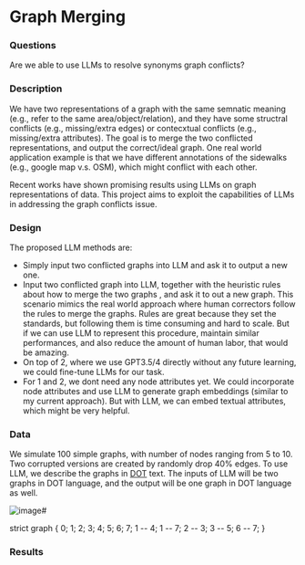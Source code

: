 # Graph Merging

### Questions

Are we able to use LLMs to resolve synonyms graph conflicts? 

### Description

We have two representations of a graph with the same semnatic meaning (e.g., refer to the same area/object/relation), and they have some structral conflicts (e.g., missing/extra edges) or contecxtual conflicts (e.g., missing/extra attributes). The goal is to merge the two conflicted representations, and output the correct/ideal graph. One real world application example is that we have different annotations of the sidewalks (e.g., google map v.s. OSM), which might conflict with each other.

Recent works have shown promising results using LLMs on graph representations of data. This project aims to exploit the capabilities of LLMs in addressing the graph conflicts issue.

### Design

The proposed LLM methods are:

- Simply input two conflicted graphs into LLM and ask it to output a new one.
- Input two conflicted graph into LLM, together with the heuristic rules about how to merge the two graphs , and ask it to out a new graph. This scenario mimics the real world approach where human correctors follow the rules to merge the graphs. Rules are great because they set the standards, but following them is time consuming and hard to scale. But if we can use LLM to represent this procedure, maintain similar performances, and also reduce the amount of human labor, that would be amazing.
- On top of 2, where we use GPT3.5/4 directly without any future learning, we could fine-tune LLMs for our task.
- For 1 and 2, we dont need any node attributes yet. We could incorporate node attributes and use LLM to generate graph embeddings (similar to my current approach). But with LLM, we can embed textual attributes, which might be very helpful.

### Data

We simulate 100 simple graphs, with number of nodes ranging from 5 to 10. Two corrupted versions are created by randomly drop 40% edges. To use LLM, we describe the graphs in [DOT](https://www.graphviz.org/doc/info/lang.html) text. The inputs of LLM will be two graphs in DOT language, and the output will be one graph in DOT language as well.

![image](https://github.com/BillHoweLab/notes/assets/39442036/7086b421-a8e3-465e-916d-9d53a12f580d)# 

strict graph  {
0;
1;
2;
3;
4;
5;
6;
7;
1 -- 4;
1 -- 7;
2 -- 3;
3 -- 5;
6 -- 7;
}

### Results

